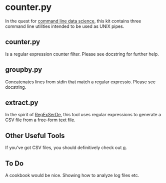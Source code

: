# counter.py

In the quest for [command line data science](https://github.com/jeroenjanssens/data-science-at-the-command-line), 
this kit contains three command line utilities intended to be used as UNIX pipes.

## counter.py

Is a regular expression counter filter. Please see docstring for further help.

## groupby.py

Concatenates lines from stdin that match a regular expressio. Please see docstring.


## extract.py

In the spirit of [RegExSerDe](https://github.com/apache/hive/blob/trunk/contrib/src/java/org/apache/hadoop/hive/contrib/serde2/RegexSerDe.java), this
tool uses regular expressions to generate a CSV file from a free-form text file.


## Other Useful Tools

If you've got CSV files, you should definitively check out [q](http://harelba.github.io/q/). 

## To Do

A cookbook would be nice. Showing how to analyze log files etc.


